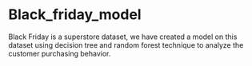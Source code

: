 # Black_friday_model
Black Friday is a superstore dataset, we have created a model on this dataset using decision tree and random forest technique to analyze the customer purchasing behavior. 
